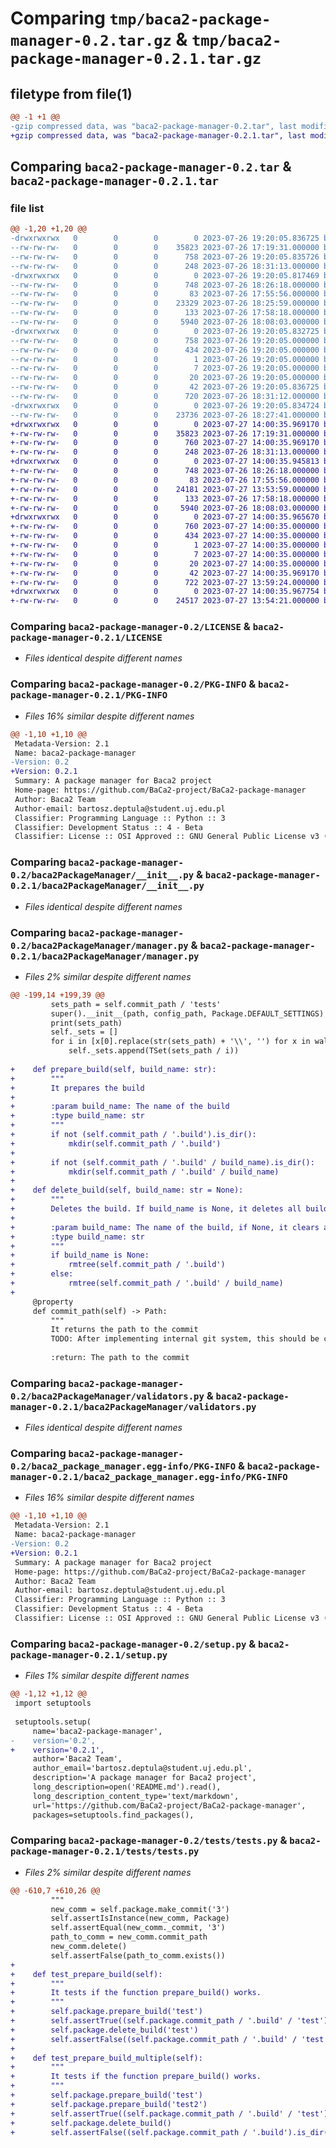 # Comparing `tmp/baca2-package-manager-0.2.tar.gz` & `tmp/baca2-package-manager-0.2.1.tar.gz`

## filetype from file(1)

```diff
@@ -1 +1 @@
-gzip compressed data, was "baca2-package-manager-0.2.tar", last modified: Wed Jul 26 19:20:05 2023, max compression
+gzip compressed data, was "baca2-package-manager-0.2.1.tar", last modified: Thu Jul 27 14:00:35 2023, max compression
```

## Comparing `baca2-package-manager-0.2.tar` & `baca2-package-manager-0.2.1.tar`

### file list

```diff
@@ -1,20 +1,20 @@
-drwxrwxrwx   0        0        0        0 2023-07-26 19:20:05.836725 baca2-package-manager-0.2/
--rw-rw-rw-   0        0        0    35823 2023-07-26 17:19:31.000000 baca2-package-manager-0.2/LICENSE
--rw-rw-rw-   0        0        0      758 2023-07-26 19:20:05.835726 baca2-package-manager-0.2/PKG-INFO
--rw-rw-rw-   0        0        0      248 2023-07-26 18:31:13.000000 baca2-package-manager-0.2/README.md
-drwxrwxrwx   0        0        0        0 2023-07-26 19:20:05.817469 baca2-package-manager-0.2/baca2PackageManager/
--rw-rw-rw-   0        0        0      748 2023-07-26 18:26:18.000000 baca2-package-manager-0.2/baca2PackageManager/__init__.py
--rw-rw-rw-   0        0        0       83 2023-07-26 17:55:56.000000 baca2-package-manager-0.2/baca2PackageManager/consts.py
--rw-rw-rw-   0        0        0    23329 2023-07-26 18:25:59.000000 baca2-package-manager-0.2/baca2PackageManager/manager.py
--rw-rw-rw-   0        0        0      133 2023-07-26 17:58:18.000000 baca2-package-manager-0.2/baca2PackageManager/manager_exceptions.py
--rw-rw-rw-   0        0        0     5940 2023-07-26 18:08:03.000000 baca2-package-manager-0.2/baca2PackageManager/validators.py
-drwxrwxrwx   0        0        0        0 2023-07-26 19:20:05.832725 baca2-package-manager-0.2/baca2_package_manager.egg-info/
--rw-rw-rw-   0        0        0      758 2023-07-26 19:20:05.000000 baca2-package-manager-0.2/baca2_package_manager.egg-info/PKG-INFO
--rw-rw-rw-   0        0        0      434 2023-07-26 19:20:05.000000 baca2-package-manager-0.2/baca2_package_manager.egg-info/SOURCES.txt
--rw-rw-rw-   0        0        0        1 2023-07-26 19:20:05.000000 baca2-package-manager-0.2/baca2_package_manager.egg-info/dependency_links.txt
--rw-rw-rw-   0        0        0        7 2023-07-26 19:20:05.000000 baca2-package-manager-0.2/baca2_package_manager.egg-info/requires.txt
--rw-rw-rw-   0        0        0       20 2023-07-26 19:20:05.000000 baca2-package-manager-0.2/baca2_package_manager.egg-info/top_level.txt
--rw-rw-rw-   0        0        0       42 2023-07-26 19:20:05.836725 baca2-package-manager-0.2/setup.cfg
--rw-rw-rw-   0        0        0      720 2023-07-26 18:31:12.000000 baca2-package-manager-0.2/setup.py
-drwxrwxrwx   0        0        0        0 2023-07-26 19:20:05.834724 baca2-package-manager-0.2/tests/
--rw-rw-rw-   0        0        0    23736 2023-07-26 18:27:41.000000 baca2-package-manager-0.2/tests/tests.py
+drwxrwxrwx   0        0        0        0 2023-07-27 14:00:35.969170 baca2-package-manager-0.2.1/
+-rw-rw-rw-   0        0        0    35823 2023-07-26 17:19:31.000000 baca2-package-manager-0.2.1/LICENSE
+-rw-rw-rw-   0        0        0      760 2023-07-27 14:00:35.969170 baca2-package-manager-0.2.1/PKG-INFO
+-rw-rw-rw-   0        0        0      248 2023-07-26 18:31:13.000000 baca2-package-manager-0.2.1/README.md
+drwxrwxrwx   0        0        0        0 2023-07-27 14:00:35.945813 baca2-package-manager-0.2.1/baca2PackageManager/
+-rw-rw-rw-   0        0        0      748 2023-07-26 18:26:18.000000 baca2-package-manager-0.2.1/baca2PackageManager/__init__.py
+-rw-rw-rw-   0        0        0       83 2023-07-26 17:55:56.000000 baca2-package-manager-0.2.1/baca2PackageManager/consts.py
+-rw-rw-rw-   0        0        0    24181 2023-07-27 13:53:59.000000 baca2-package-manager-0.2.1/baca2PackageManager/manager.py
+-rw-rw-rw-   0        0        0      133 2023-07-26 17:58:18.000000 baca2-package-manager-0.2.1/baca2PackageManager/manager_exceptions.py
+-rw-rw-rw-   0        0        0     5940 2023-07-26 18:08:03.000000 baca2-package-manager-0.2.1/baca2PackageManager/validators.py
+drwxrwxrwx   0        0        0        0 2023-07-27 14:00:35.965670 baca2-package-manager-0.2.1/baca2_package_manager.egg-info/
+-rw-rw-rw-   0        0        0      760 2023-07-27 14:00:35.000000 baca2-package-manager-0.2.1/baca2_package_manager.egg-info/PKG-INFO
+-rw-rw-rw-   0        0        0      434 2023-07-27 14:00:35.000000 baca2-package-manager-0.2.1/baca2_package_manager.egg-info/SOURCES.txt
+-rw-rw-rw-   0        0        0        1 2023-07-27 14:00:35.000000 baca2-package-manager-0.2.1/baca2_package_manager.egg-info/dependency_links.txt
+-rw-rw-rw-   0        0        0        7 2023-07-27 14:00:35.000000 baca2-package-manager-0.2.1/baca2_package_manager.egg-info/requires.txt
+-rw-rw-rw-   0        0        0       20 2023-07-27 14:00:35.000000 baca2-package-manager-0.2.1/baca2_package_manager.egg-info/top_level.txt
+-rw-rw-rw-   0        0        0       42 2023-07-27 14:00:35.969170 baca2-package-manager-0.2.1/setup.cfg
+-rw-rw-rw-   0        0        0      722 2023-07-27 13:59:24.000000 baca2-package-manager-0.2.1/setup.py
+drwxrwxrwx   0        0        0        0 2023-07-27 14:00:35.967754 baca2-package-manager-0.2.1/tests/
+-rw-rw-rw-   0        0        0    24517 2023-07-27 13:54:21.000000 baca2-package-manager-0.2.1/tests/tests.py
```

### Comparing `baca2-package-manager-0.2/LICENSE` & `baca2-package-manager-0.2.1/LICENSE`

 * *Files identical despite different names*

### Comparing `baca2-package-manager-0.2/PKG-INFO` & `baca2-package-manager-0.2.1/PKG-INFO`

 * *Files 16% similar despite different names*

```diff
@@ -1,10 +1,10 @@
 Metadata-Version: 2.1
 Name: baca2-package-manager
-Version: 0.2
+Version: 0.2.1
 Summary: A package manager for Baca2 project
 Home-page: https://github.com/BaCa2-project/BaCa2-package-manager
 Author: Baca2 Team
 Author-email: bartosz.deptula@student.uj.edu.pl
 Classifier: Programming Language :: Python :: 3
 Classifier: Development Status :: 4 - Beta
 Classifier: License :: OSI Approved :: GNU General Public License v3 (GPLv3)
```

### Comparing `baca2-package-manager-0.2/baca2PackageManager/__init__.py` & `baca2-package-manager-0.2.1/baca2PackageManager/__init__.py`

 * *Files identical despite different names*

### Comparing `baca2-package-manager-0.2/baca2PackageManager/manager.py` & `baca2-package-manager-0.2.1/baca2PackageManager/manager.py`

 * *Files 2% similar despite different names*

```diff
@@ -199,14 +199,39 @@
         sets_path = self.commit_path / 'tests'
         super().__init__(path, config_path, Package.DEFAULT_SETTINGS)
         print(sets_path)
         self._sets = []
         for i in [x[0].replace(str(sets_path) + '\\', '') for x in walk(sets_path)][1:]:
             self._sets.append(TSet(sets_path / i))
 
+    def prepare_build(self, build_name: str):
+        """
+        It prepares the build
+
+        :param build_name: The name of the build
+        :type build_name: str
+        """
+        if not (self.commit_path / '.build').is_dir():
+            mkdir(self.commit_path / '.build')
+
+        if not (self.commit_path / '.build' / build_name).is_dir():
+            mkdir(self.commit_path / '.build' / build_name)
+
+    def delete_build(self, build_name: str = None):
+        """
+        Deletes the build. If build_name is None, it deletes all builds.
+
+        :param build_name: The name of the build, if None, it clears all builds
+        :type build_name: str
+        """
+        if build_name is None:
+            rmtree(self.commit_path / '.build')
+        else:
+            rmtree(self.commit_path / '.build' / build_name)
+
     @property
     def commit_path(self) -> Path:
         """
         It returns the path to the commit
         TODO: After implementing internal git system, this should be changed
 
         :return: The path to the commit
```

### Comparing `baca2-package-manager-0.2/baca2PackageManager/validators.py` & `baca2-package-manager-0.2.1/baca2PackageManager/validators.py`

 * *Files identical despite different names*

### Comparing `baca2-package-manager-0.2/baca2_package_manager.egg-info/PKG-INFO` & `baca2-package-manager-0.2.1/baca2_package_manager.egg-info/PKG-INFO`

 * *Files 16% similar despite different names*

```diff
@@ -1,10 +1,10 @@
 Metadata-Version: 2.1
 Name: baca2-package-manager
-Version: 0.2
+Version: 0.2.1
 Summary: A package manager for Baca2 project
 Home-page: https://github.com/BaCa2-project/BaCa2-package-manager
 Author: Baca2 Team
 Author-email: bartosz.deptula@student.uj.edu.pl
 Classifier: Programming Language :: Python :: 3
 Classifier: Development Status :: 4 - Beta
 Classifier: License :: OSI Approved :: GNU General Public License v3 (GPLv3)
```

### Comparing `baca2-package-manager-0.2/setup.py` & `baca2-package-manager-0.2.1/setup.py`

 * *Files 1% similar despite different names*

```diff
@@ -1,12 +1,12 @@
 import setuptools
 
 setuptools.setup(
     name='baca2-package-manager',
-    version='0.2',
+    version='0.2.1',
     author='Baca2 Team',
     author_email='bartosz.deptula@student.uj.edu.pl',
     description='A package manager for Baca2 project',
     long_description=open('README.md').read(),
     long_description_content_type='text/markdown',
     url='https://github.com/BaCa2-project/BaCa2-package-manager',
     packages=setuptools.find_packages(),
```

### Comparing `baca2-package-manager-0.2/tests/tests.py` & `baca2-package-manager-0.2.1/tests/tests.py`

 * *Files 2% similar despite different names*

```diff
@@ -610,7 +610,26 @@
         """
         new_comm = self.package.make_commit('3')
         self.assertIsInstance(new_comm, Package)
         self.assertEqual(new_comm._commit, '3')
         path_to_comm = new_comm.commit_path
         new_comm.delete()
         self.assertFalse(path_to_comm.exists())
+
+    def test_prepare_build(self):
+        """
+        It tests if the function prepare_build() works.
+        """
+        self.package.prepare_build('test')
+        self.assertTrue((self.package.commit_path / '.build' / 'test').is_dir())
+        self.package.delete_build('test')
+        self.assertFalse((self.package.commit_path / '.build' / 'test').is_dir())
+
+    def test_prepare_build_multiple(self):
+        """
+        It tests if the function prepare_build() works.
+        """
+        self.package.prepare_build('test')
+        self.package.prepare_build('test2')
+        self.assertTrue((self.package.commit_path / '.build' / 'test').is_dir())
+        self.package.delete_build()
+        self.assertFalse((self.package.commit_path / '.build').is_dir())
```

